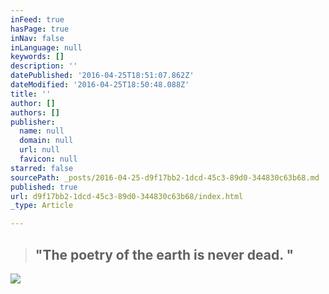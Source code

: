 ```yaml
---
inFeed: true
hasPage: true
inNav: false
inLanguage: null
keywords: []
description: ''
datePublished: '2016-04-25T18:51:07.862Z'
dateModified: '2016-04-25T18:50:48.088Z'
title: ''
author: []
authors: []
publisher:
  name: null
  domain: null
  url: null
  favicon: null
starred: false
sourcePath: _posts/2016-04-25-d9f17bb2-1dcd-45c3-89d0-344830c63b68.md
published: true
url: d9f17bb2-1dcd-45c3-89d0-344830c63b68/index.html
_type: Article

---
```

> ## "The poetry of the earth is never dead. "

![](https://the-grid-user-content.s3-us-west-2.amazonaws.com/2c5172b8-0882-427b-9abf-f2f4749aedab.jpg)